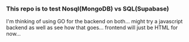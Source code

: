 ### This repo is to test Nosql(MongoDB) vs SQL(Supabase)

I'm thinking of using GO for the backend on both... might try a javascript backend as well as see how that goes...
frontend will just be HTML for now...
